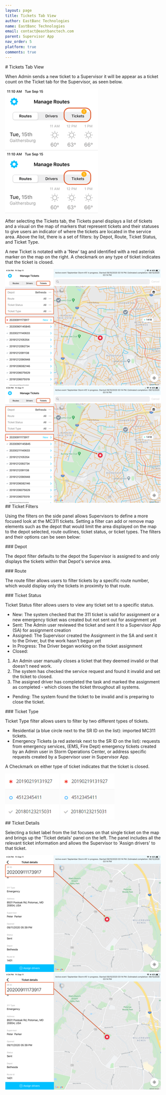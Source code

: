 ```yaml
---
layout: page
title: Tickets Tab View
author: EastBanc Technologies
name: EastBanc Technologies
email: contact@eastbanctech.com
parent: Supervisor App
nav_order: 5
platform: true
comments: true
---
```

<section id="Tickets-Tab-View" markdown="1">
# Tickets Tab View

When Admin sends a new ticket to a Supervisor it will be appear as a ticket count on the Ticket tab for the Supervisor, as seen below.

<img src="images/supervisor/sa-tickets-tab/tickets-tab-android.png" class="android width-sm" />
<img src="images/supervisor/sa-tickets-tab/tickets-tab-ios.png" class="ios width-sm" />

After selecting the Tickets tab, the Tickets panel displays a list of tickets and a visual on the map of markers that represent tickets and their statuses to give users an indicator of where the tickets are located in the service area. Above the list, there is a set of filters: by Depot, Route, Ticket Status, and Ticket Type. 
   
A new Ticket is notated with a 'New' tag and identified with a red asterisk marker on the map on the right. A checkmark on any type of ticket indicates that the ticket is closed.

<img src="images/supervisor/sa-tickets-tab/tickets-tab1-android.png" class="android" data-lightbox="3" />
<img src="images/supervisor/sa-tickets-tab/tickets-tab1-ios.png" class="ios" data-lightbox="4" />

<section id="Ticket-Filters" markdown="1">
## Ticket Filters

Using the filters on the side panel allows Supervisors to define a more focused look at the MC311 tickets. Setting a filter can add or remove map elements such as the depot that would limit the area displayed on the map to the depot selected, route outlines, ticket status, or ticket types. The filters and their options can be seen below:

<section id="Depot" markdown="1">
### Depot

The depot filter defaults to the depot the Supervisor is assigned to and only displays the tickets within that Depot's service area. 
</section>

<section id="Route" markdown="1">
### Route

The route filter allows users to filter tickets by a specific route number, which would display only the tickets in proximity to that route. 
</section>

<section id="Ticket-Status" markdown="1">
### Ticket Status

Ticket Status filter allows users to view any ticket set to a specific status.

  * New: The system checked that the 311 ticket is valid for assignment or a new emergency ticket was created but not sent out for assignment yet
  * Sent: The Admin user reviewed the ticket and sent it to a Supervisor App (SA) for assignment creation
  * Assigned: The Supervisor created the Assignment in the SA and sent it to the Driver, but the work hasn't begun yet
  * In Progress: The Driver began working on the ticket assignment
  * Closed: 
  1. An Admin user manually closes a ticket that they deemed invalid or that doesn't need work. 
  2. The system has checked the service request and found it invalid and set the ticket to closed. 
  3. The assigned driver has completed the task and marked the assignment as completed - which closes the ticket throughout all systems.
  * Pending: The system found the ticket to be invalid and is preparing to close the ticket.
</section>

<section id="Ticket-Type" markdown="1">
### Ticket Type

Ticket Type filter allows users to filter by two different types of tickets. 

  * Residential (a blue circle next to the SR ID on the list): imported MC311 tickets. 
  * Emergency Tickets (a red asterisk next to the SR ID on the list): requests from emergency services, (EMS, Fire Dept) emergency tickets created by an Admin user in Storm Operations Center, or address specific requests created by a Supervisor user in Supervisor App.

A Checkmark on either type of ticket indicates that the ticket is closed.

<img src="images/supervisor/sa-tickets-tab/ticket-type-android.png" class="android width-xs" />
<img src="images/supervisor/sa-tickets-tab/ticket-type-ios.png" class="ios width-xs" />

</section>
</section>

<section id="Ticket-Details" markdown="1">
## Ticket Details

Selecting a ticket label from the list focuses on that single ticket on the map and brings up the 'Ticket details' panel on the left. The panel includes all the relevant ticket information and allows the Supervisor to 'Assign drivers' to that ticket. 

<img src="images/supervisor/sa-tickets-tab/tickets-details-android.png" class="android" data-lightbox="7" />
<img src="images/supervisor/sa-tickets-tab/tickets-details-ios.png" class="ios" data-lightbox="8" />

</section>
</section>